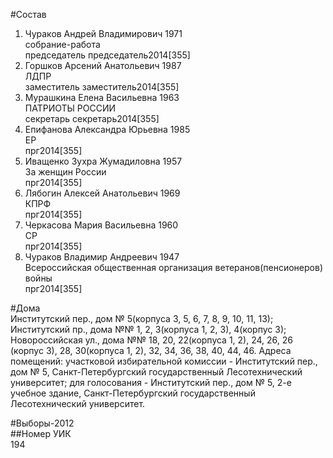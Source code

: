 #Состав  
1. Чураков Андрей Владимирович 1971  
    собрание-работа  
    председатель председатель2014[355]  
2. Горшков Арсений Анатольевич 1987  
    ЛДПР  
    заместитель заместитель2014[355]  
3. Мурашкина Елена Васильевна 1963  
    ПАТРИОТЫ РОССИИ  
    секретарь секретарь2014[355]  
4. Епифанова Александра Юрьевна 1985  
    ЕР  
    прг2014[355]  
5. Иващенко Зухра Жумадиловна 1957  
    За женщин России  
    прг2014[355]  
6. Лябогин Алексей Анатольевич 1969  
    КПРФ  
    прг2014[355]  
7. Черкасова Мария Васильевна 1960  
    СР  
    прг2014[355]  
8. Чураков Владимир Андреевич 1947  
    Всероссийская общественная организация ветеранов(пенсионеров) войны  
    прг2014[355]  
  
#Дома  
Институтский пер., дом № 5(корпуса 3, 5, 6, 7, 8, 9, 10, 11, 13); Институтский пр., дома №№ 1, 2, 3(корпуса 1, 2, 3), 4(корпус 3); Новороссийская ул., дома №№ 18, 20, 22(корпуса 1, 2), 24, 26, 26 (корпус 3), 28, 30(корпуса 1, 2), 32, 34, 36, 38, 40, 44, 46. Адреса помещений: участковой избирательной комиссии - Институтский пер., дом № 5, Санкт-Петербургский государственный Лесотехнический университет; для голосования - Институтский пер., дом № 5, 2-е учебное здание, Санкт-Петербургский государственный Лесотехнический университет.  
  
#Выборы-2012  
##Номер УИК  
194  
